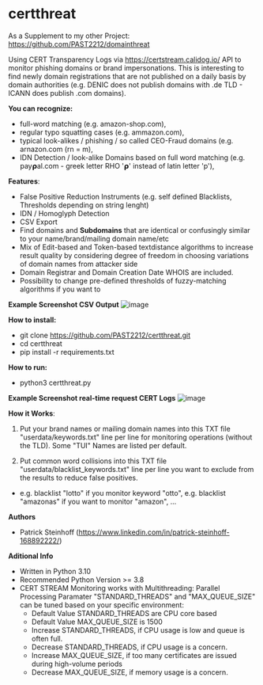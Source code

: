 # certthreat

As a Supplement to my other Project: https://github.com/PAST2212/domainthreat

Using CERT Transparency Logs via https://certstream.calidog.io/ API to monitor phishing domains or brand impersonations. This is interesting to find newly domain registrations that are not published on a daily basis by domain authorities  (e.g. DENIC does not publish domains with .de TLD - ICANN does publish .com domains).

**You can recognize:**
- full-word matching (e.g. amazon-shop.com), 
- regular typo squatting cases (e.g. ammazon.com), 
- typical look-alikes / phishing / so called CEO-Fraud domains (e.g. arnazon.com (rn = m),
- IDN Detection / look-alike Domains based on full word matching (e.g. 𝗉ay𝞀al.com - greek letter RHO '𝞀' instead of latin letter 'p'),

**Features**:
- False Positive Reduction Instruments (e.g. self defined Blacklists, Thresholds depending on string lenght)
- IDN / Homoglyph Detection
- CSV Export
- Find domains and **Subdomains** that are identical or confusingly similar to your name/brand/mailing domain name/etc 
- Mix of Edit-based and Token-based textdistance algorithms to increase result quality by considering degree of freedom in choosing variations of domain names from attacker side
- Domain Registrar and Domain Creation Date WHOIS are included.
- Possibility to change pre-defined thresholds of fuzzy-matching algorithms if you want to

**Example Screenshot CSV Output**
![image](https://user-images.githubusercontent.com/124390875/220607184-017fc523-8148-42ca-ba70-fe6bbe8d96fe.png)

**How to install:**
- git clone https://github.com/PAST2212/certthreat.git
- cd certthreat
- pip install -r requirements.txt

**How to run:**
- python3 certthreat.py

**Example Screenshot real-time request CERT Logs**
![image](https://user-images.githubusercontent.com/124390875/220610681-6f2bbb30-82af-42d5-9e66-2e06020b246f.png)

**How it Works**:

1. Put your brand names or mailing domain names into this TXT file "userdata/keywords.txt" line per line for monitoring operations (without the TLD). Some "TUI" Names are listed per default.

2. Put common word collisions into this TXT file "userdata/blacklist_keywords.txt" line per line you want to exclude from the results to reduce false positives.

- e.g. blacklist "lotto" if you monitor keyword "otto", e.g. blacklist "amazonas" if you want to monitor "amazon", ...

**Authors**
- Patrick Steinhoff (https://www.linkedin.com/in/patrick-steinhoff-168892222/)

**Aditional Info**
- Written in Python 3.10
- Recommended Python Version >= 3.8
- CERT STREAM Monitoring works with Multithreading: Parallel Processing Paramater "STANDARD_THREADS" and "MAX_QUEUE_SIZE" can be tuned based on your specific environment:
  - Default Value STANDARD_THREADS are CPU core based
  - Default Value MAX_QUEUE_SIZE is 1500
  - Increase STANDARD_THREADS, if CPU usage is low and queue is often full.
  - Decrease STANDARD_THREADS, if CPU usage is a concern. 
  - Increase MAX_QUEUE_SIZE, if too many certificates are issued during high-volume periods
  - Decrease MAX_QUEUE_SIZE, if memory usage is a concern.